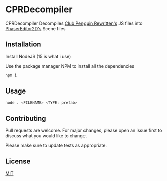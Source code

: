 # CPRDecompiler

CPRDecompiler Decompiles [Club Penguin Rewritten's](https://play.cprewritten.net) JS files into [PhaserEditor2D's](https://phasereditor2d.com) Scene files

## Installation

Install NodeJS (15 is what i use)

Use the package manager NPM to install all the dependencies

```bash
npm i
```

## Usage

```bash
node . <FILENAME> <TYPE: prefab>
```

## Contributing
Pull requests are welcome. For major changes, please open an issue first to discuss what you would like to change.

Please make sure to update tests as appropriate.

## License
[MIT](https://choosealicense.com/licenses/mit/)
